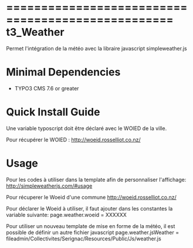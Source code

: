 ==================================================
t3_Weather
==================================================

Permet l'intégration de la météo avec la libraire javascript simpleweather.js

Minimal Dependencies
====================

* TYPO3 CMS 7.6 or greater

Quick Install Guide
===================

Une variable typoscript doit être déclaré avec le WOIED de la ville.

Pour récupérer le WOIED : http://woeid.rosselliot.co.nz/

Usage
===================
Pour les codes à utiliser dans la template afin de personnaliser l'affichage:
http://simpleweatherjs.com/#usage

Pour récuperer le Woeid d'une commune
http://woeid.rosselliot.co.nz/

Pour déclarer le Woeid à utiliser, il faut ajouter dans les constantes la variable suivante:
page.weather.woeid = XXXXXX

Pour utiliser un nouveau template de mise en forme de la météo, il est possible de définir un autre fichier javascript
page.weather.jsWeather = fileadmin/Collectivites/Serignac/Resources/Public/Js/weather.js
